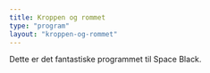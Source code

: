 ```yaml
---
title: Kroppen og rommet
type: "program"
layout: "kroppen-og-rommet"
---
```


Dette er det fantastiske programmet til Space Black.
